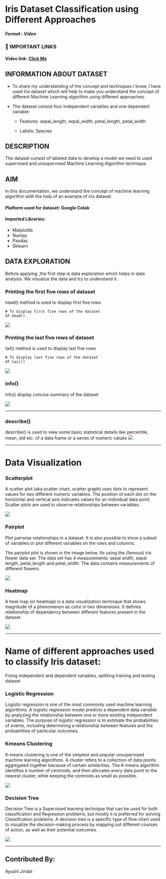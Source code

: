 # Iris Dataset Classification using Different Approaches   


##### Format : Video



  
### 🔗 IMPORTANT LINKS 
#### Video link: [Click Me](https://drive.google.com/file/d/1y8YvLWDrLyDir1w9Gmue760Q_4imIB3R/view?usp=sharing)



  
## INFORMATION ABOUT DATASET

* To share my understanding of the concept and techniques I know, I have used Iris dataset which will help to make you understand the concept of different Machine Learning algorithm using different approaches.

* The dataset consist four independent variables and one dependent variable:

   * Features: sepal_length, sepal_width, petal_length, petal_width

   * Labels: Species

## DESCRIPTION
The dataset consist of labeled data to develop a model we need to used supervised and unsupervised Machine Learning Algorithm technique.

## AIM
In this documentation, we understand the concept of machine learning algorithm with the help of an example of iris dataset. 

#### Platform used for dataset: Google Colab
#### Imported Libraries: 
- Matplotlib
- Numpy
- Pandas
- Sklearn



##  DATA EXPLORATION
Before applying ,the first step is data exploration which helps in data analysis. We visualize the data and try to understand it.

### Printing the first five rows of dataset

head() method is used to display first five rows


```
# To display first five rows of the dataset
df.head()

```



<img src='https://github.com/ayushijindal/winter-of-contributing/blob/Datascience_With_Python/Datascience_With_Python/Machine%20Learning/Videos/Iris%20Dataset%20Classification/Images/head.PNG'>


### Printing the last five rows of dataset

tail() method is used to display last five rows 
```
# To display last five rows of the dataset
df.tail()
```

<img src='https://github.com/ayushijindal/winter-of-contributing/blob/Datascience_With_Python/Datascience_With_Python/Machine%20Learning/Videos/Iris%20Dataset%20Classification/Images/tail.PNG'>


### info()

info() display concise summary of the dataset

<img src='https://github.com/ayushijindal/winter-of-contributing/blob/Datascience_With_Python/Datascience_With_Python/Machine%20Learning/Videos/Iris%20Dataset%20Classification/Images/info.PNG'>

---



### describe()
describe() is used to view some basic statistical details like percentile, mean, std etc. of a data frame or a series of numeric values
<img src='https://github.com/ayushijindal/winter-of-contributing/blob/Datascience_With_Python/Datascience_With_Python/Machine%20Learning/Videos/Iris%20Dataset%20Classification/Images/describe.PNG'>

---


# Data Visualization
### Scatterplot

A scatter plot (aka scatter chart, scatter graph) uses dots to represent values for two different numeric variables. The position of each dot on the horizontal and vertical axis indicates values for an individual data point. Scatter plots are used to observe relationships between variables.

<img src='https://github.com/ayushijindal/winter-of-contributing/blob/Datascience_With_Python/Datascience_With_Python/Machine%20Learning/Videos/Iris%20Dataset%20Classification/Images/scatter_plot.PNG'>



### Pairplot

Plot pairwise relationships in a dataset. It is also possible to show a subset of variables or plot different variables on the rows and columns.

The pairplot plot is shown in the image below. Its using the (famous) iris flower data set. The data set has 4 measurements: sepal width, sepal length, petal_length and petal_width. The data contains measurements of different flowers.

<img src='https://github.com/ayushijindal/winter-of-contributing/blob/Datascience_With_Python/Datascience_With_Python/Machine%20Learning/Videos/Iris%20Dataset%20Classification/Images/pair_plot.PNG'>



### Heatmap
A heat map (or heatmap) is a data visualization technique that shows magnitude of a phenomenon as color in two dimensions. It defines relationship of dependency between different features present in the dataset.

<img src='https://github.com/ayushijindal/winter-of-contributing/blob/Datascience_With_Python/Datascience_With_Python/Machine%20Learning/Videos/Iris%20Dataset%20Classification/Images/heatmap.PNG'>


---



# Name of different approaches used to classify Iris dataset:
Fixing independent and dependent variables, splitting training and testing dataset


### Logistic Regression
Logistic regression is one of the most commonly used machine learning algorithms. A logistic regression model predicts a dependent data variable by analyzing the relationship between one or more existing independent variables. The purpose of logistic regression is to estimate the probabilities of events, including determining a relationship between features and the probabilities of particular outcomes.


### Kmeans Clustering
K-means clustering is one of the simplest and popular unsupervised machine learning algorithms. A cluster refers to a collection of data points aggregated together because of certain similarities. The K-means algorithm identifies k number of centroids, and then allocates every data point to the nearest cluster, while keeping the centroids as small as possible.


<img src='https://github.com/ayushijindal/winter-of-contributing/blob/Datascience_With_Python/Datascience_With_Python/Machine%20Learning/Videos/Iris%20Dataset%20Classification/Images/clusters.png'>






### Decision Tree
Decision Tree is a Supervised learning technique that can be used for both classification and Regression problems, but mostly it is preferred for solving Classification problems. A decision tree is a specific type of flow chart used to visualize the decision-making process by mapping out different courses of action, as well as their potential outcomes.

<img src='https://github.com/ayushijindal/winter-of-contributing/blob/Datascience_With_Python/Datascience_With_Python/Machine%20Learning/Videos/Iris%20Dataset%20Classification/Images/decision_tree.PNG'>

---


## Contributed By: 
Ayushi Jindal

